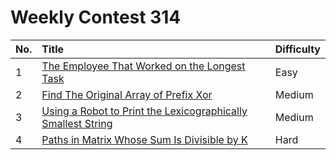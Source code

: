 # Weekly Contest 314

| No. | Title | Difficulty
|:---|:---|:---|
| 1 | [The Employee That Worked on the Longest Task](https://leetcode.com/problems/the-employee-that-worked-on-the-longest-task/) | Easy
| 2 | [Find The Original Array of Prefix Xor](https://leetcode.com/problems/find-the-original-array-of-prefix-xor/) | Medium
| 3 | [Using a Robot to Print the Lexicographically Smallest String](https://leetcode.com/problems/using-a-robot-to-print-the-lexicographically-smallest-string/) | Medium
| 4 | [Paths in Matrix Whose Sum Is Divisible by K](https://leetcode.com/problems/paths-in-matrix-whose-sum-is-divisible-by-k/) | Hard
